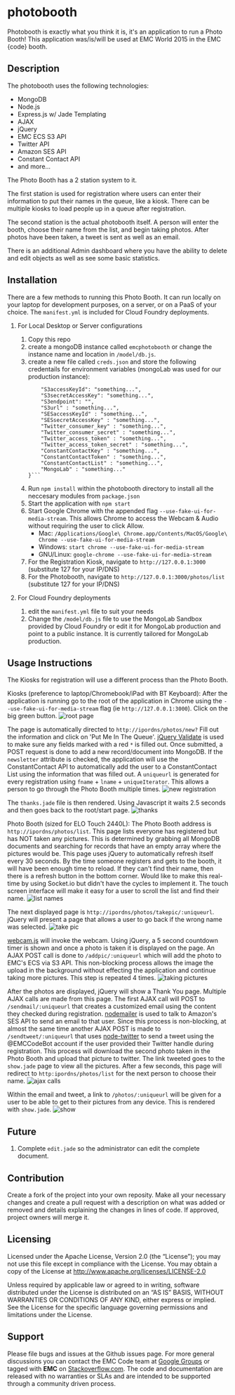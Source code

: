 photobooth
======================
Photobooth is exactly what you think it is, it's an application to run a Photo Booth! This application was/is/will be used at EMC World 2015 in the EMC {code} booth. 

## Description
The photobooth uses the following technologies:
- MongoDB
- Node.js
- Express.js w/ Jade Templating
- AJAX
- jQuery
- EMC ECS S3 API
- Twitter API
- Amazon SES API
- Constant Contact API
- and more...

The Photo Booth has a 2 station system to it. 

The first station is used for registration where users can enter their information to put their names in the queue, like a kiosk. There can be multiple kiosks to load people up in a queue after registration.

The second station is the actual photobooth itself. A person will enter the booth, choose their name from the list, and begin taking photos. After photos have been taken, a tweet is sent as well as an email.

There is an additional Admin dashboard where you have the ability to delete and edit objects as well as see some basic statistics.

## Installation
There are a few methods to running this Photo Booth. It can run locally on your laptop for development purposes, on a server, or on a PaaS of your choice. The `manifest.yml` is included for Cloud Foundry deployments.

1. For Local Desktop or Server configurations
    1. Copy this repo
    2. create a mongoDB instance called `emcphotobooth` or change the instance name and location in `/model/db.js`.
    3. create a new file called `creds.json` and store the following credentails for environment variables (mongoLab was used for our production instance):
        ```{ 
            "S3accessKeyId": "something...",
            "S3secretAccessKey": "something...",
            "S3endpoint": "",
            "S3url" : "something...",
            "SESaccessKeyId" : "something...",
            "SESsecretAccessKey" : "something...",
            "Twitter_consumer_key" : "something...",
            "Twitter_consumer_secret" : "something...",
            "Twitter_access_token" : "something...",
            "Twitter_access_token_secret" : "something...",
            "ConstantContactKey" : "something...",
            "ConstantContactToken" : "something...",
            "ConstantContactList" : "something...",
            "MongoLab" : "something..."
        }```
    4. Run `npm install` within the photobooth directory to install all the neccesary modules from `package.json`
    5. Start the application with `npm start`
    6. Start Google Chrome with the appended flag `--use-fake-ui-for-media-stream`. This allows Chrome to access the Webcam & Audio without requiring the user to click Allow.
        - Mac: `/Applications/Google\ Chrome.app/Contents/MacOS/Google\ Chrome --use-fake-ui-for-media-stream`
        - Windows: `start chrome --use-fake-ui-for-media-stream`
        - GNU/Linux: `google-chrome --use-fake-ui-for-media-stream` 
    7. For the Registration Kiosk, navigate to `http://127.0.0.1:3000` (substitute 127 for your IP/DNS)
    8. For the Photobooth, navigate to `http://127.0.0.1:3000/photos/list` (substitute 127 for your IP/DNS)

2. For Cloud Foundry deployments
    1. edit the `manifest.yml` file to suit your needs
    2. Change the `/model/db.js` file to use the MongoLab Sandbox provided by Cloud Foundry or edit it for MongoLab production and point to a public instance. It is currently tailored for MongoLab production.

## Usage Instructions
The Kiosks for registration will use a different process than the Photo Booth.

Kiosks (preference to laptop/Chromebook/iPad with BT Keyboard):
After the application is running go to the root of the application in Chrome using the `--use-fake-ui-for-media-stream` flag (ie `http://127.0.0.1:3000`). Click on the big green button.
![root page](https://s3.amazonaws.com/kennyonetime/emc_photobooth_01.png)

The page is automatically directed to `http://ipordns/photos/new?` Fill out the information and click on 'Put Me In The Queue'. [jQuery Validate](https://github.com/jzaefferer/jquery-validation) is used to make sure any fields marked with a red `*` is filled out. Once submitted, a POST request is done to add a new record/document into MongoDB. If the `newsletter` attribute is checked, the application will use the ConstantContact API to automatically add the user to a ConstantContact List using the information that was filled out. A `uniqueurl` is generated for every registration using `fname` + `lname` + `uniqueIterator`. This allows a person to go through the Photo Booth multiple times.
![new registration](https://s3.amazonaws.com/kennyonetime/emc_photobooth_02.png)

The `thanks.jade` file is then rendered. Using Javascript it waits 2.5 seconds and then goes back to the root/start page.
![thanks](https://s3.amazonaws.com/kennyonetime/emc_photobooth_03.png)

Photo Booth (sized for ELO Touch 2440L):
The Photo Booth address is `http://ipordns/photos/list`. This page lists everyone has registered but has NOT taken any pictures. This is determined by grabbing all MongoDB documents and searching for records that have an empty array where the pictures would be. This page uses jQuery to automatically refresh itself every 30 seconds. By the time someone registers and gets to the booth, it will have been enough time to reload. If they can't find their name, then there is a refresh button in the bottom corner. Would like to make this real-time by using Socket.io but didn't have the cycles to implement it. The touch screen interface will make it easy for a user to scroll the list and find their name.
![list names](https://s3.amazonaws.com/kennyonetime/emc_photobooth_04.png)

The next displayed page is `http://ipordns/photos/takepic/:uniqueurl`. jQuery will present a page that allows a user to go back if the wrong name was selected.
![take pic](https://s3.amazonaws.com/kennyonetime/emc_photobooth_05.png)

[webcam.js](https://github.com/jhuckaby/webcamjs) will invoke the webcam. Using jQuery, a 5 second countdown timer is shown and once a photo is taken it is displayed on the page. An AJAX POST call is done to `/addpic/:uniqueurl` which will add the photo to EMC's ECS via S3 API. This non-blocking process allows the image the upload in the background without effecting the application and continue taking more pictures. This step is repeated 4 times.
![taking pictures](https://s3.amazonaws.com/kennyonetime/emc_photobooth_06.png)

After the photos are displayed, jQuery will show a Thank You page. Multiple AJAX calls are made from this page. The first AJAX call will POST to `/sendmail/:uniqueurl` that creates a customized email using the content they checked during registration. [nodemailer](https://github.com/andris9/Nodemailer) is used to talk to Amazon's SES API to send an email to that user. Since this process is non-blocking, at almost the same time another AJAX POST is made to `/sendtweet/:uniqueurl` that uses [node-twitter](https://github.com/desmondmorris/node-twitter) to send a tweet using the @EMCCodeBot account if the user provided their Twitter handle during registration. This process will download the second photo taken in the Photo Booth and upload that picture to twitter. The link tweeted goes to the `show.jade` page to view all the pictures. After a few seconds, this page will redirect to `http:ipordns/photos/list` for the next person to choose their name.
![ajax calls](https://s3.amazonaws.com/kennyonetime/emc_photobooth_07.png)

Within the email and tweet, a link to `/photos/:uniqueurl` will be given for a user to be able to get to their pictures from any device. This is rendered with `show.jade`.
![show](https://s3.amazonaws.com/kennyonetime/emc_photobooth_08.png)

## Future
1. Complete `edit.jade` so the administrator can edit the complete document. 

## Contribution
Create a fork of the project into your own reposity. Make all your necessary changes and create a pull request with a description on what was added or removed and details explaining the changes in lines of code. If approved, project owners will merge it.

Licensing
---------
Licensed under the Apache License, Version 2.0 (the “License”); you may not use this file except in compliance with the License. You may obtain a copy of the License at <http://www.apache.org/licenses/LICENSE-2.0>

Unless required by applicable law or agreed to in writing, software distributed under the License is distributed on an “AS IS” BASIS, WITHOUT WARRANTIES OR CONDITIONS OF ANY KIND, either express or implied. See the License for the specific language governing permissions and limitations under the License.

Support
-------
Please file bugs and issues at the Github issues page. For more general discussions you can contact the EMC Code team at <a href="https://groups.google.com/forum/#!forum/emccode-users">Google Groups</a> or tagged with **EMC** on <a href="https://stackoverflow.com">Stackoverflow.com</a>. The code and documentation are released with no warranties or SLAs and are intended to be supported through a community driven process.